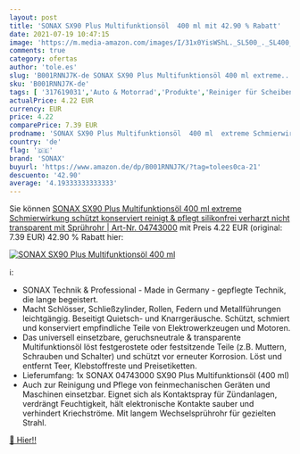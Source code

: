 ```yaml
---
layout: post
title: 'SONAX SX90 Plus Multifunktionsöl  400 ml mit 42.90 % Rabatt'
date: 2021-07-19 10:47:15
image: 'https://m.media-amazon.com/images/I/31x0YisWShL._SL500_._SL400_.jpg'
comments: true
category: ofertas
author: 'tole.es'
slug: 'B001RNNJ7K-de SONAX SX90 Plus Multifunktionsöl 400 ml extreme...'
sku: 'B001RNNJ7K-de'
tags: [ '317619031','Auto & Motorrad','Produkte','Reiniger für Scheibenwaschanlagen','Reinigung & Pflege','SONAX','Scheibenreinigung','sonax', ]
actualPrice: 4.22 EUR
currency: EUR
price: 4.22
comparePrice: 7.39 EUR
prodname: 'SONAX SX90 Plus Multifunktionsöl  400 ml  extreme Schmierwirkung  schützt  konserviert  reinigt & pflegt  silikonfrei  verharzt nicht  transparent  mit Sprührohr | Art-Nr. 04743000'
country: 'de'
flag: '🇩🇪'
brand: 'SONAX'
buyurl: 'https://www.amazon.de/dp/B001RNNJ7K/?tag=tolees0ca-21'
descuento: '42.90'
average: '4.19333333333333'
---
```


Sie können [SONAX SX90 Plus Multifunktionsöl  400 ml  extreme Schmierwirkung  schützt  konserviert  reinigt & pflegt  silikonfrei  verharzt nicht  transparent  mit Sprührohr | Art-Nr. 04743000](https://www.amazon.de/dp/B001RNNJ7K/?tag=tolees0ca-21) mit Preis 4.22 EUR (original: 7.39 EUR) 42.90 % Rabatt hier:

[![SONAX SX90 Plus Multifunktionsöl  400 ml](https://m.media-amazon.com/images/I/31x0YisWShL._SL500_._SL400_.jpg)](https://www.amazon.de/dp/B001RNNJ7K/?tag=tolees0ca-21)

ℹ️:

- SONAX Technik & Professional - Made in Germany - gepflegte Technik, die lange begeistert.
- Macht Schlösser, Schließzylinder, Rollen, Federn und Metallführungen leichtgängig. Beseitigt Quietsch- und Knarrgeräusche. Schützt, schmiert und konserviert empfindliche Teile von Elektrowerkzeugen und Motoren.
- Das universell einsetzbare, geruchsneutrale & transparente Multifunktionsöl löst festgerostete oder festsitzende Teile (z.B. Muttern, Schrauben und Schalter) und schützt vor erneuter Korrosion. Löst und entfernt Teer, Klebstoffreste und Preisetiketten.
- Lieferumfang: 1x SONAX 04743000 SX90 Plus Multifunktionsöl (400 ml)
- Auch zur Reinigung und Pflege von feinmechanischen Geräten und Maschinen einsetzbar. Eignet sich als Kontaktspray für Zündanlagen, verdrängt Feuchtigkeit, hält elektronische Kontakte sauber und verhindert Kriechströme. Mit langem Wechselsprührohr für gezielten Strahl.

[🛒 Hier!!](https://www.amazon.de/dp/B001RNNJ7K/?tag=tolees0ca-21)

